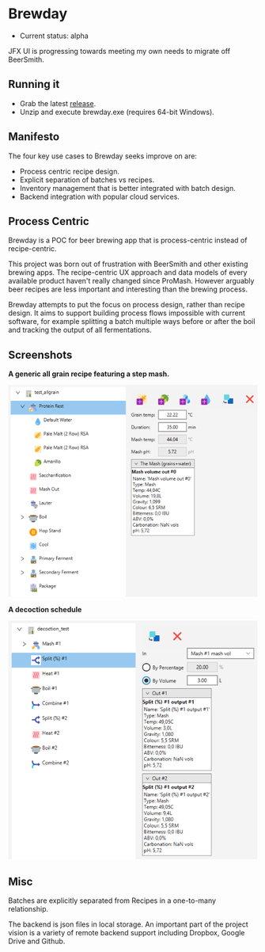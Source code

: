 Brewday
=======
 * Current status: alpha
 
JFX UI is progressing towards meeting my own needs to migrate off BeerSmith.

Running it
----------
* Grab the latest [release](https://github.com/alanmclachlan/brewday/releases).
* Unzip and execute brewday.exe (requires 64-bit Windows).

Manifesto
---------
The four key use cases to Brewday seeks improve on are:
 * Process centric recipe design.
 * Explicit separation of batches vs recipes.
 * Inventory management that is better integrated with batch design.
 * Backend integration with popular cloud services.

Process Centric
---------------
Brewday is a POC for beer brewing app that is process-centric instead of 
recipe-centric.

This project was born out of frustration with BeerSmith and other existing 
brewing apps. The recipe-centric UX approach and data models of every 
available product haven't really changed since ProMash. However arguably beer 
recipes are less important and interesting than the brewing process.

Brewday attempts to put the focus on process design, rather than recipe design. 
It aims to support building process flows impossible with current software, for
example splitting a batch multiple ways before or after the boil and tracking 
the output of all fermentations.

Screenshots
-----------
**A generic all grain recipe featuring a step mash.**

![All grain step mash](all_grain.PNG)

**A decoction schedule**

![Decoction mash schedule](decoction.PNG)


Misc
----
Batches are explicitly separated from Recipes in a one-to-many relationship.

The backend is json files in local storage. An important part of the project 
vision is a variety of remote backend support including Dropbox, Google Drive 
and Github.

